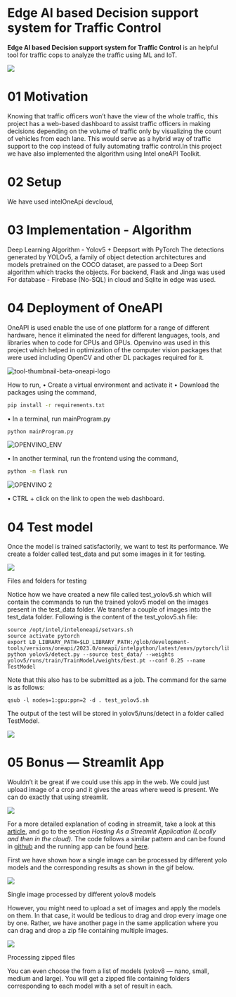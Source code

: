# Edge AI based Decision support system for Traffic Control

 **Edge AI based Decision support system for Traffic Control** is an helpful tool for traffic cops to analyze the traffic using ML and IoT.

![](https://miro.medium.com/v2/resize:fit:4800/format:webp/1*HF_Bjk4gMPohESQggXaW7g.jpeg)


# 01 Motivation
 
Knowing that traffic officers won’t have the view of the whole traffic, this project has a web-based dashboard to assist traffic officers in making decisions depending on the volume of traffic only by visualizing the count of vehicles from each lane. This would serve as a hybrid way of traffic support to the cop instead of fully automating traffic control.In this project we have also implemented the algorithm using Intel oneAPI Toolkit.

# 02 Setup
We have used intelOneApi devcloud,


# 03 Implementation - Algorithm
Deep Learning Algorithm - Yolov5 + Deepsort with PyTorch
The detections generated by YOLOv5, a family of object detection architectures and models pretrained on the COCO dataset, are passed to a Deep Sort algorithm which tracks the objects. 
For backend, Flask and Jinga was used
For database - Firebase (No-SQL) in cloud and Sqlite in edge was used.


# 04 Deployment of OneAPI
OneAPI is used enable the use of one platform for a range of different hardware, hence it eliminated the need for different languages, tools, and libraries when to code for CPUs and GPUs. 
Openvino was used in this project which helped in optimization of the computer vision packages that were used including OpenCV and other DL packages required for it.

![tool-thumbnail-beta-oneapi-logo](https://user-images.githubusercontent.com/118420309/226315524-f3a075ce-8102-42d6-9199-0189c9589735.jpg)

How to run,
•	Create a virtual environment and activate it
•	Download the packages using the command,
``` bash
pip install -r requirements.txt
```
•	In a terminal, run mainProgram.py
``` bash
python mainProgram.py
```
![OPENVINO_ENV](https://user-images.githubusercontent.com/118420309/226317165-1e3ad93a-a734-420c-b921-dfb87077b5d5.png)


•	In another terminal, run the frontend using the command,

``` bash
python -m flask run
```
![OPENVINO 2](https://user-images.githubusercontent.com/118420309/226316559-6520e8c4-8022-4e85-a035-64980afd5255.png)

•	CTRL + click on the link to open the web dashboard.

 
# 04 Test model

Once the model is trained satisfactorily, we want to test its performance. We create a folder called test_data and put some images in it for testing.

![](https://miro.medium.com/max/972/1*6X_aaj3qM7OiywCW1gPMJg.png)

Files and folders for testing

Notice how we have created a new file called test_yolov5.sh which will contain the commands to run the trained yolov5 model on the images present in the test_data folder. We transfer a couple of images into the test_data folder. Following is the content of the test_yolov5.sh file:
```
source /opt/intel/inteloneapi/setvars.sh  
source activate pytorch  
export LD_LIBRARY_PATH=$LD_LIBRARY_PATH:/glob/development-tools/versions/oneapi/2023.0/oneapi/intelpython/latest/envs/pytorch/lib/  
python yolov5/detect.py --source test_data/ --weights yolov5/runs/train/TrainModel/weights/best.pt --conf 0.25 --name TestModel
```
Note that this also has to be submitted as a job. The command for the same is as follows:
```
qsub -l nodes=1:gpu:ppn=2 -d . test_yolov5.sh
```
The output of the test will be stored in yolov5/runs/detect in a folder called TestModel.

![](https://miro.medium.com/max/500/1*fzHUMBcoUPt5o7rnmhJLdw.png)

# 05 Bonus — Streamlit App

Wouldn’t it be great if we could use this app in the web. We could just upload image of a crop and it gives the areas where weed is present. We can do exactly that using streamlit.

![](https://miro.medium.com/max/1200/1*bkMoiV4ErVFkZ355Ay9CfA.gif)

For a more detailed explanation of coding in streamlit, take a look at this  [article](https://pub.towardsai.net/deep-learning-a692669f6f42), and go to the section  _Hosting As a Streamlit Application (Locally and then in the cloud)._ The code follows a similar pattern and can be found in  [github](https://github.com/ashhadulislam/medium_weedVcrop-main)  and the running app can be found  [here](https://ashhadulislam-medium-weedvcrop-main-main-ppo37r.streamlit.app/).

First we have shown how a single image can be processed by different yolo models and the corresponding results as shown in the gif below.

![](https://miro.medium.com/max/1200/1*YJFfygi_4JR5fDdKNIhoEQ.gif)

Single image processed by different yolov8 models

However, you might need to upload a set of images and apply the models on them. In that case, it would be tedious to drag and drop every image one by one. Rather, we have another page in the same application where you can drag and drop a zip file containing multiple images.

![](https://miro.medium.com/max/1200/1*0BDHmo-iISYYQWNHTa9qfg.gif)

Processing zipped files

You can even choose the from a list of models (yolov8 — nano, small, medium and large). You will get a zipped file containing folders corresponding to each model with a set of result in each.
